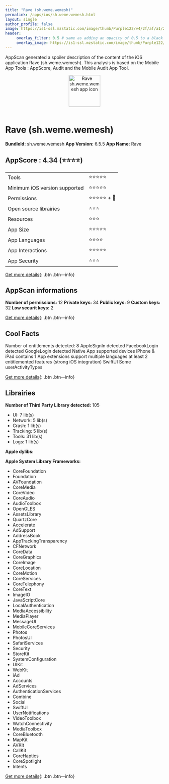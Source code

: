 ```yaml
---
title: "Rave (sh.weme.wemesh)"
permalink: /apps/ios/sh.weme.wemesh.html
layout: single
author_profile: false
image: https://is1-ssl.mzstatic.com/image/thumb/Purple122/v4/2f/af/a1/2fafa10c-3524-a615-5a38-977b98e9d8d6/AppIcon-0-1x_U007emarketing-0-7-0-85-220.png/512x512bb.jpg
header: 
     overlay_filter: 0.5 # same as adding an opacity of 0.5 to a black background
     overlay_image: https://is1-ssl.mzstatic.com/image/thumb/Purple122/v4/2f/af/a1/2fafa10c-3524-a615-5a38-977b98e9d8d6/AppIcon-0-1x_U007emarketing-0-7-0-85-220.png/512x512bb.jpg
---
```

AppScan generated a spoiler description of the content of the iOS application Rave (sh.weme.wemesh). This analysis is based on the Mobile App Tools : AppScore, Audit and the Mobile Audit App Tool.

  
  
<div style="text-align: center;"><img src="https://is1-ssl.mzstatic.com/image/thumb/Purple122/v4/2f/af/a1/2fafa10c-3524-a615-5a38-977b98e9d8d6/AppIcon-0-1x_U007emarketing-0-7-0-85-220.png/512x512bb.jpg" width="100" height="100" alt="Rave sh.weme.wemesh app icon"></div></br>
  
# Rave (sh.weme.wemesh)

**BundleId:** sh.weme.wemesh
**App Version:** 6.5.5
**App Name:** Rave


## AppScore : 4.34 (⭐️⭐️⭐️⭐️) 

<table>
<tr><td> Tools </td><td> ⭐️⭐️⭐️⭐️⭐️ </td></tr>
<tr><td> Minimum iOS version supported </td><td> ⭐️⭐️⭐️⭐️⭐️ </td></tr>
<tr><td> Permissions </td><td> ⭐️⭐️⭐️⭐️⭐️ + 🌟 </td></tr>
<tr><td> Open source librairies </td><td> ⭐️⭐️⭐️ </td></tr>
<tr><td> Resources </td><td> ⭐️⭐️⭐️ </td></tr>
<tr><td> App Size </td><td> ⭐️⭐️⭐️⭐️⭐️ </td></tr>
<tr><td> App Languages </td><td> ⭐️⭐️⭐️⭐️ </td></tr>
<tr><td> App Interactions </td><td> ⭐️⭐️⭐️⭐️⭐️ </td></tr>
<tr><td> App Security </td><td> ⭐️⭐️⭐️ </td></tr>
</table>

[Get more details](/pricing.html){: .btn .btn--info}  
  
## AppScan informations 

**Number of permissions:** 12
**Private keys:** 34
**Public keys:** 9
**Custom keys:** 32
**Low securit keys:** 2
  
[Get more details](/pricing.html){: .btn .btn--info}

## Cool Facts

Number of entitlements detected: 8
AppleSignIn detected
FacebookLogin detected
GoogleLogin detected
Native App
supported devices iPhone & iPad
contains 1 App extensions
support multiple languages
at least 2 entitlemented features (strong iOS integration)
SwiftUI
Some userActivityTypes
  
[Get more details](/pricing.html){: .btn .btn--info}

## Librairies 
**Number of Third Party Library detected:** 105
- UI: 7 lib(s)
- Network: 5 lib(s)
- Crash: 1 lib(s)
- Tracking: 5 lib(s)
- Tools: 31 lib(s)
- Logs: 1 lib(s)

**Apple dylibs:**


**Apple System Library Frameworks:**
- CoreFoundation
- Foundation
- AVFoundation
- CoreMedia
- CoreVideo
- CoreAudio
- AudioToolbox
- OpenGLES
- AssetsLibrary
- QuartzCore
- Accelerate
- AdSupport
- AddressBook
- AppTrackingTransparency
- CFNetwork
- CoreData
- CoreGraphics
- CoreImage
- CoreLocation
- CoreMotion
- CoreServices
- CoreTelephony
- CoreText
- ImageIO
- JavaScriptCore
- LocalAuthentication
- MediaAccessibility
- MediaPlayer
- MessageUI
- MobileCoreServices
- Photos
- PhotosUI
- SafariServices
- Security
- StoreKit
- SystemConfiguration
- UIKit
- WebKit
- iAd
- Accounts
- AdServices
- AuthenticationServices
- Combine
- Social
- SwiftUI
- UserNotifications
- VideoToolbox
- WatchConnectivity
- MediaToolbox
- CoreBluetooth
- MapKit
- AVKit
- CallKit
- CoreHaptics
- CoreSpotlight
- Intents


  
[Get more details](/pricing.html){: .btn .btn--info}


